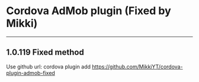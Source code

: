 Cordova AdMob plugin (Fixed by Mikki)
===================
------------------------------------------------------------------------------------------   
1.0.119
    Fixed method
------------------------------------------------------------------------------------------    

Use github url: cordova plugin add https://github.com/MikkiYT/cordova-plugin-admob-fixed
